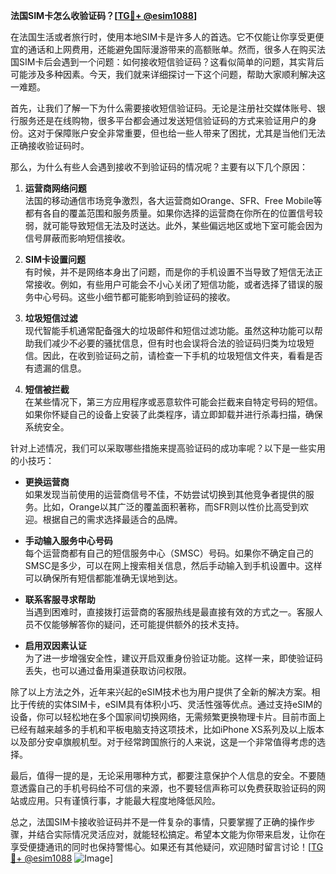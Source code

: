 **法国SIM卡怎么收验证码？[[TG💪+ @esim1088](https://t.me/s/esim1088)]**

在法国生活或者旅行时，使用本地SIM卡是许多人的首选。它不仅能让你享受更便宜的通话和上网费用，还能避免国际漫游带来的高额账单。然而，很多人在购买法国SIM卡后会遇到一个问题：如何接收短信验证码？这看似简单的问题，其实背后可能涉及多种因素。今天，我们就来详细探讨一下这个问题，帮助大家顺利解决这一难题。

首先，让我们了解一下为什么需要接收短信验证码。无论是注册社交媒体账号、银行服务还是在线购物，很多平台都会通过发送短信验证码的方式来验证用户的身份。这对于保障账户安全非常重要，但也给一些人带来了困扰，尤其是当他们无法正确接收验证码时。

那么，为什么有些人会遇到接收不到验证码的情况呢？主要有以下几个原因：

1. **运营商网络问题**  
   法国的移动通信市场竞争激烈，各大运营商如Orange、SFR、Free Mobile等都有各自的覆盖范围和服务质量。如果你选择的运营商在你所在的位置信号较弱，就可能导致短信无法及时送达。此外，某些偏远地区或地下室可能会因为信号屏蔽而影响短信接收。

2. **SIM卡设置问题**  
   有时候，并不是网络本身出了问题，而是你的手机设置不当导致了短信无法正常接收。例如，有些用户可能会不小心关闭了短信功能，或者选择了错误的服务中心号码。这些小细节都可能影响到验证码的接收。

3. **垃圾短信过滤**  
   现代智能手机通常配备强大的垃圾邮件和短信过滤功能。虽然这种功能可以帮助我们减少不必要的骚扰信息，但有时也会误将合法的验证码归类为垃圾短信。因此，在收到验证码之前，请检查一下手机的垃圾短信文件夹，看看是否有遗漏的信息。

4. **短信被拦截**  
   在某些情况下，第三方应用程序或恶意软件可能会拦截来自特定号码的短信。如果你怀疑自己的设备上安装了此类程序，请立即卸载并进行杀毒扫描，确保系统安全。

针对上述情况，我们可以采取哪些措施来提高验证码的成功率呢？以下是一些实用的小技巧：

- **更换运营商**  
  如果发现当前使用的运营商信号不佳，不妨尝试切换到其他竞争者提供的服务。比如，Orange以其广泛的覆盖面积著称，而SFR则以性价比高受到欢迎。根据自己的需求选择最适合的品牌。

- **手动输入服务中心号码**  
  每个运营商都有自己的短信服务中心（SMSC）号码。如果你不确定自己的SMSC是多少，可以在网上搜索相关信息，然后手动输入到手机设置中。这样可以确保所有短信都能准确无误地到达。

- **联系客服寻求帮助**  
  当遇到困难时，直接拨打运营商的客服热线是最直接有效的方式之一。客服人员不仅能够解答你的疑问，还可能提供额外的技术支持。

- **启用双因素认证**  
  为了进一步增强安全性，建议开启双重身份验证功能。这样一来，即使验证码丢失，也可以通过备用渠道获取访问权限。

除了以上方法之外，近年来兴起的eSIM技术也为用户提供了全新的解决方案。相比于传统的实体SIM卡，eSIM具有体积小巧、灵活性强等优点。通过支持eSIM的设备，你可以轻松地在多个国家间切换网络，无需频繁更换物理卡片。目前市面上已经有越来越多的手机和平板电脑支持这项技术，比如iPhone XS系列及以上版本以及部分安卓旗舰机型。对于经常跨国旅行的人来说，这是一个非常值得考虑的选择。

最后，值得一提的是，无论采用哪种方式，都要注意保护个人信息的安全。不要随意透露自己的手机号码给不可信的来源，也不要轻信声称可以免费获取验证码的网站或应用。只有谨慎行事，才能最大程度地降低风险。

总之，法国SIM卡接收验证码并不是一件复杂的事情，只要掌握了正确的操作步骤，并结合实际情况灵活应对，就能轻松搞定。希望本文能为你带来启发，让你在享受便捷通讯的同时也保持警惕心。如果还有其他疑问，欢迎随时留言讨论！[[TG💪+ @esim1088](https://t.me/s/esim1088) ![Image](https://i.postimg.cc/4NQfJmqS/Snipaste-2025-05-13-00-14-12.png)]